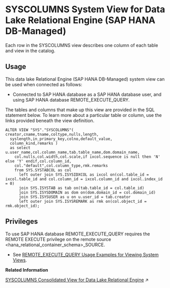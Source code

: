 <!-- loiof263dc28f1b949218ef7ba6c4b0f82dc -->

# SYSCOLUMNS System View for Data Lake Relational Engine \(SAP HANA DB-Managed\)

Each row in the SYSCOLUMNS view describes one column of each table and view in the catalog.



<a name="loiof263dc28f1b949218ef7ba6c4b0f82dc__section_mmm_ys1_4yb"/>

## Usage

This data lake Relational Engine \(SAP HANA DB-Managed\) system view can be used when connected as follows:

-   Connected to SAP HANA database as a SAP HANA database user, and using SAP HANA database REMOTE\_EXECUTE\_QUERY.




The tables and columns that make up this view are provided in the SQL statement below. To learn more about a particular table or column, use the links provided beneath the view definition.

```
ALTER VIEW "SYS"."SYSCOLUMNS"( creator,cname,tname,coltype,nulls,length,
  syslength,in_primary_key,colno,default_value,
  column_kind,remarks ) 
  as select u.user_name,col.column_name,tab.table_name,dom.domain_name,
    col.nulls,col.width,col.scale,if ixcol.sequence is null then 'N' else 'Y' endif,col.column_id,
    col."default",col.column_type,rmk.remarks
    from SYS.SYSTABCOL as col
      left outer join SYS.ISYSIDXCOL as ixcol on(col.table_id = ixcol.table_id and col.column_id = ixcol.column_id and ixcol.index_id = 0)
      join SYS.ISYSTAB as tab on(tab.table_id = col.table_id)
      join SYS.ISYSDOMAIN as dom on(dom.domain_id = col.domain_id)
      join SYS.ISYSUSER as u on u.user_id = tab.creator
      left outer join SYS.ISYSREMARK as rmk on(col.object_id = rmk.object_id);
```



<a name="loiof263dc28f1b949218ef7ba6c4b0f82dc__section_gj1_wy1_4yb"/>

## Privileges

To use SAP HANA database REMOTE\_EXECUTE\_QUERY requires the REMOTE EXECUTE privilege on the remote source <hana\_relational\_container\_schema\>\_SOURCE.

-   See [REMOTE\_EXECUTE\_QUERY Usage Examples for Viewing System Views](https://help.sap.com/docs/SAP_HANA_DATA_LAKE/a898e08b84f21015969fa437e89860c8/ada51c0074354a5f99b60c14cffb653c.html).

**Related Information**  


[SYSCOLUMNS Consolidated View for Data Lake Relational Engine](https://help.sap.com/viewer/19b3964099384f178ad08f2d348232a9/2023_4_QRC/en-US/3be74eee6c5f1014a3def3d1f8953400.html "Each row in the SYSCOLUMNS view describes one column of each table and view in the catalog.") :arrow_upper_right:

